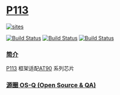 # [P113](https://github.com/OS-Q/P113)

[![sites](http://182.61.61.133/link/resources/OSQ.png)](http://www.OS-Q.com)

[![Build Status](https://github.com/OS-Q/P113/workflows/CI/badge.svg)](https://github.com/OS-Q/P113/actions/workflows/CI.yml)
[![Build Status](https://circleci.com/gh/OS-Q/P113.svg?style=svg)](https://circleci.com/gh/OS-Q/P113)
[![Build Status](https://cloud.drone.io/api/badges/OS-Q/P113/status.svg)](https://cloud.drone.io/OS-Q/P113)

### [简介](https://github.com/OS-Q/P113/wiki)


[P113](https://github.com/OS-Q/P113) 框架适配[AT90](https://www.microchip.com/wwwproducts/AT90CAN64) 系列芯片


### [源圈 OS-Q (Open Source & QA) ](http://www.OS-Q.com)
